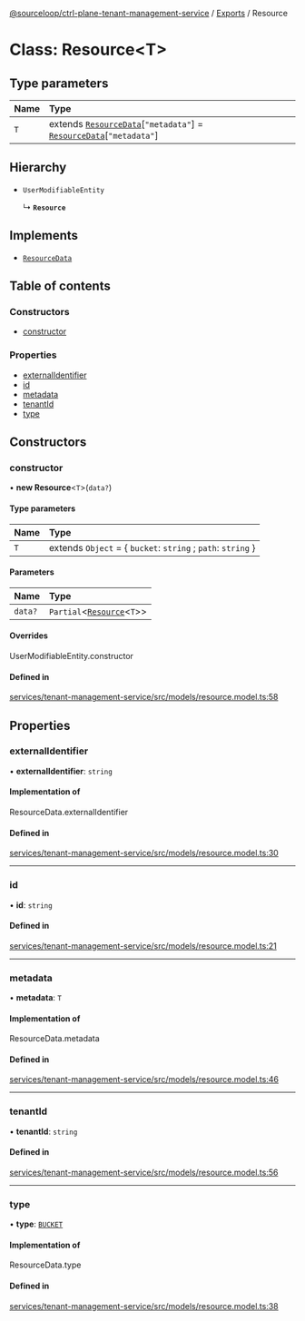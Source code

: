 [@sourceloop/ctrl-plane-tenant-management-service](../README.md) / [Exports](../modules.md) / Resource

# Class: Resource<T\>

## Type parameters

| Name | Type |
| :------ | :------ |
| `T` | extends [`ResourceData`](../modules.md#resourcedata)[``"metadata"``] = [`ResourceData`](../modules.md#resourcedata)[``"metadata"``] |

## Hierarchy

- `UserModifiableEntity`

  ↳ **`Resource`**

## Implements

- [`ResourceData`](../modules.md#resourcedata)

## Table of contents

### Constructors

- [constructor](Resource.md#constructor)

### Properties

- [externalIdentifier](Resource.md#externalidentifier)
- [id](Resource.md#id)
- [metadata](Resource.md#metadata)
- [tenantId](Resource.md#tenantid)
- [type](Resource.md#type)

## Constructors

### constructor

• **new Resource**<`T`\>(`data?`)

#### Type parameters

| Name | Type |
| :------ | :------ |
| `T` | extends `Object` = { `bucket`: `string` ; `path`: `string`  } |

#### Parameters

| Name | Type |
| :------ | :------ |
| `data?` | `Partial`<[`Resource`](Resource.md)<`T`\>\> |

#### Overrides

UserModifiableEntity.constructor

#### Defined in

[services/tenant-management-service/src/models/resource.model.ts:58](https://github.com/sourcefuse/arc-saas/blob/c6084d0/services/tenant-management-service/src/models/resource.model.ts#L58)

## Properties

### externalIdentifier

• **externalIdentifier**: `string`

#### Implementation of

ResourceData.externalIdentifier

#### Defined in

[services/tenant-management-service/src/models/resource.model.ts:30](https://github.com/sourcefuse/arc-saas/blob/c6084d0/services/tenant-management-service/src/models/resource.model.ts#L30)

___

### id

• **id**: `string`

#### Defined in

[services/tenant-management-service/src/models/resource.model.ts:21](https://github.com/sourcefuse/arc-saas/blob/c6084d0/services/tenant-management-service/src/models/resource.model.ts#L21)

___

### metadata

• **metadata**: `T`

#### Implementation of

ResourceData.metadata

#### Defined in

[services/tenant-management-service/src/models/resource.model.ts:46](https://github.com/sourcefuse/arc-saas/blob/c6084d0/services/tenant-management-service/src/models/resource.model.ts#L46)

___

### tenantId

• **tenantId**: `string`

#### Defined in

[services/tenant-management-service/src/models/resource.model.ts:56](https://github.com/sourcefuse/arc-saas/blob/c6084d0/services/tenant-management-service/src/models/resource.model.ts#L56)

___

### type

• **type**: [`BUCKET`](../enums/ResourceTypes.md#bucket)

#### Implementation of

ResourceData.type

#### Defined in

[services/tenant-management-service/src/models/resource.model.ts:38](https://github.com/sourcefuse/arc-saas/blob/c6084d0/services/tenant-management-service/src/models/resource.model.ts#L38)

